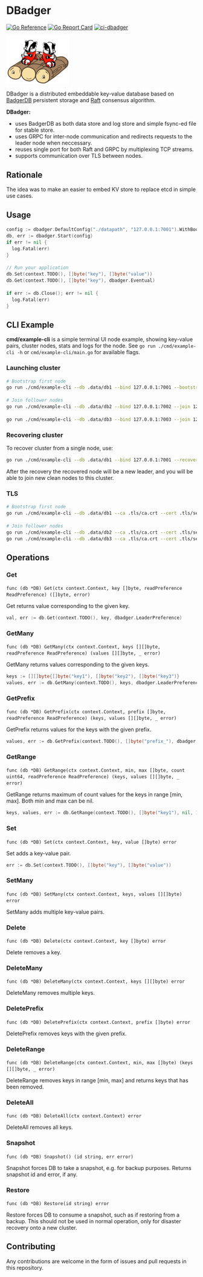 # DBadger

[![Go Reference](https://pkg.go.dev/badge/github.com/w1ck3dg0ph3r/dbadger.svg)](https://pkg.go.dev/github.com/w1ck3dg0ph3r/dbadger)
[![Go Report Card](https://goreportcard.com/badge/github.com/w1ck3dg0ph3r/dbadger)](https://goreportcard.com/report/github.com/w1ck3dg0ph3r/dbadger)
[![ci-dbadger](https://github.com/w1ck3dg0ph3r/dbadger/actions/workflows/ci-dbadger.yml/badge.svg)](https://github.com/w1ck3dg0ph3r/dbadger/actions/workflows/ci-dbadger.yml)

<img src=".README/dbadger.png" alt="Logo" width="167">

DBadger is a distributed embeddable key-value database based on [BadgerDB](https://github.com/dgraph-io/badger) persistent storage and [Raft](https://github.com/hashicorp/raft) consensus algorithm.

**DBadger:**
- uses BadgerDB as both data store and log store and simple fsync-ed file for stable store.
- uses GRPC for inter-node communication and redirects requests to the leader node when neccessary.
- reuses single port for both Raft and GRPC by multiplexing TCP streams.
- supports communication over TLS between nodes.




## Rationale

The idea was to make an easier to embed KV store to replace etcd in simple use cases.



## Usage

```go
config := dbadger.DefaultConfig("./datapath", "127.0.0.1:7001").WithBootstrap(true)
db, err := dbadger.Start(config)
if err != nil {
  log.Fatal(err)
}

// Run your application
db.Set(context.TODO(), []byte("key"), []byte("value"))
db.Get(context.TODO(), []byte("key"), dbadger.Eventual)

if err := db.Close(); err != nil {
  log.Fatal(err)
}
```



## CLI Example

**cmd/example-cli** is a simple terminal UI node example, showing key-value pairs, cluster nodes, stats and logs for the node. See `go run ./cmd/example-cli -h` or `cmd/example-cli/main.go` for available flags.

### Launching cluster

```bash
# Bootstrap first node
go run ./cmd/example-cli --db .data/db1 --bind 127.0.0.1:7001 --bootstrap

# Join follower nodes
go run ./cmd/example-cli --db .data/db2 --bind 127.0.0.1:7002 --join 127.0.0.1:7001

go run ./cmd/example-cli --db .data/db3 --bind 127.0.0.1:7003 --join 127.0.0.1:7001
```

### Recovering cluster

To recover cluster from a single node, use:

```bash
go run ./cmd/example-cli --db .data/db1 --bind 127.0.0.1:7001 --recover
```

After the recovery the recovered node will be a new leader, and you will be able to join new clean nodes to this cluster.

### TLS

```bash
# Bootstrap first node
go run ./cmd/example-cli --db .data/db1 --ca .tls/ca.crt --cert .tls/server1.lan.crt --key .tls/server1.lan.pem --bind 127.0.0.1:7001 --bootstrap

# Join follower nodes
go run ./cmd/example-cli --db .data/db2 --ca .tls/ca.crt --cert .tls/server2.lan.crt --key .tls/server2.lan.pem --bind 127.0.0.1:7002 --join 127.0.0.1:7001
go run ./cmd/example-cli --db .data/db3 --ca .tls/ca.crt --cert .tls/server3.lan.crt --key .tls/server3.lan.pem --bind 127.0.0.1:7003 --join 127.0.0.1:7001
```



## Operations

### Get

`func (db *DB) Get(ctx context.Context, key []byte, readPreference ReadPreference) ([]byte, error)`

Get returns value corresponding to the given key.

```go
val, err := db.Get(context.TODO(), key, dbadger.LeaderPreference)
```

### GetMany

`func (db *DB) GetMany(ctx context.Context, keys [][]byte, readPreference ReadPreference) (values [][]byte, _ error)`

GetMany returns values corresponding to the given keys.

```go
keys := [][]byte{[]byte("key1"), []byte("key2"), []byte("key3")}
values, err := db.GetMany(context.TODO(), keys, dbadger.LeaderPreference)
```

### GetPrefix

`func (db *DB) GetPrefix(ctx context.Context, prefix []byte, readPreference ReadPreference) (keys, values [][]byte, _ error)`

GetPrefix returns values for the keys with the given prefix.

```go
values, err := db.GetPrefix(context.TODO(), []byte("prefix_"), dbadger.LeaderPreference)
```

### GetRange

`func (db *DB) GetRange(ctx context.Context, min, max []byte, count uint64, readPreference ReadPreference) (keys, values [][]byte, _ error)`

GetRange returns maximum of count values for the keys in range [min, max].
Both min and max can be nil.

```go
keys, values, err := db.GetRange(context.TODO(), []byte("key1"), nil, 10)
```

### Set

`func (db *DB) Set(ctx context.Context, key, value []byte) error`

Set adds a key-value pair.

```go
err := db.Set(context.TODO(), []byte("key"), []byte("value"))
```

### SetMany

`func (db *DB) SetMany(ctx context.Context, keys, values [][]byte) error`

SetMany adds multiple key-value pairs.

### Delete

`func (db *DB) Delete(ctx context.Context, key []byte) error`

Delete removes a key.

### DeleteMany

`func (db *DB) DeleteMany(ctx context.Context, keys [][]byte) error`

DeleteMany removes multiple keys.

### DeletePrefix

`func (db *DB) DeletePrefix(ctx context.Context, prefix []byte) error`

DeletePrefix removes keys with the given prefix.

### DeleteRange

`func (db *DB) DeleteRange(ctx context.Context, min, max []byte) (keys [][]byte, _ error)`

DeleteRange removes keys in range [min, max] and returns keys that has been removed.

### DeleteAll

`func (db *DB) DeleteAll(ctx context.Context) error`

DeleteAll removes all keys.

### Snapshot

`func (db *DB) Snapshot() (id string, err error)`

Snapshot forces DB to take a snapshot, e.g. for backup purposes.
Returns snapshot id and error, if any.

### Restore

`func (db *DB) Restore(id string) error`

Restore forces DB to consume a snapshot, such as if restoring from a backup.
This should not be used in normal operation, only for disaster recovery onto a new cluster.



## Contributing

Any contributions are welcome in the form of issues and pull requests in this repository.